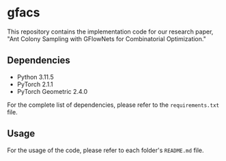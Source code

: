 # gfacs
This repository contains the implementation code for our research paper, "Ant Colony Sampling with GFlowNets for Combinatorial Optimization."

## Dependencies
- Python 3.11.5
- PyTorch 2.1.1
- PyTorch Geometric 2.4.0

For the complete list of dependencies, please refer to the `requirements.txt` file.

## Usage
For the usage of the code, please refer to each folder's `README.md` file.

